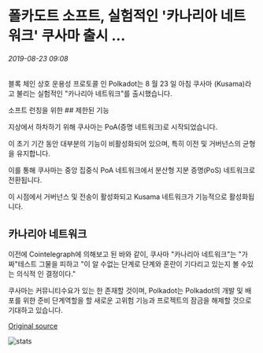# 폴카도트 소프트, 실험적인 '카나리아 네트워크' 쿠사마 출시 ...

###### 2019-08-23 09:08

블록 체인 상호 운용성 프로토콜 인 Polkadot는 8 월 23 일 아침 쿠사마 (Kusama)라고 불리는 실험적인 "카나리아 네트워크"를 출시했습니다.

소프트 런칭을 위한 ## 제한된 기능

지상에서 하차하기 위해 쿠사마는 PoA(증명 네트워크)로 시작되었습니다.

이 초기 기간 동안 대부분의 기능이 비활성화되어 있으며, 특히 이전 및 거버넌스의 균형을 유지합니다.

이를 통해 쿠사마는 중앙 집중식 PoA 네트워크에서 분산형 지분 증명(PoS) 네트워크로 전환됩니다.

이 시점에서 거버넌스 및 전송이 활성화되고 Kusama 네트워크가 기능적으로 활성화됩니다.

## 카나리아 네트워크

이전에 Cointelegraph에 의해보고 된 바와 같이, 쿠사마 "카나리아 네트워크"는 "가짜"테스트 그물을 피하고 "이 알 수없는 단계로 단계와 혼란이 기다리고 있는지 볼 수있는 의식적 인 결정이다."

쿠사마는 커뮤니티수요가 있는 한 존재할 것이며, Polkadot는 Polkadot의 개발 및 배포를 위한 준비 단계역할을 할 새로운 고위험 기능과 프로젝트의 잠금을 해제할 것으로 기대하고 있습니다.

[Original source](https://cointelegraph.com/news/polkadot-soft-launches-its-experimental-canary-network-kusama)

![stats](https://c.statcounter.com/11760860/0/a89fa40b/1/ "stats")